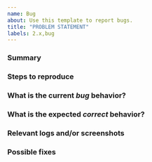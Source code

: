 ```yaml
---
name: Bug
about: Use this template to report bugs.
title: "PROBLEM STATEMENT"
labels: 2.x,bug
---
```


<!---
Please read this!

Before opening a new issue, make sure to search for keywords in the issues
filtered by the "regression" or "type::bug" label:

- https://github.com/dxpr/dxpr_builder/issues?q=is%3Aopen+is%3Aissue+label%3Abug

and verify the issue you're about to submit isn't a duplicate.
--->

### Summary

<!-- Summarize the bug encountered concisely. -->

### Steps to reproduce

<!-- Describe how one can reproduce the issue - this is very important. Please use an ordered list. -->

### What is the current *bug* behavior?

<!-- Describe what actually happens. -->

### What is the expected *correct* behavior?

<!-- Describe what you should see instead. -->

### Relevant logs and/or screenshots

<!-- Paste any relevant logs - please use code blocks (```) to format console output, logs, and code
 as it's tough to read otherwise. -->

### Possible fixes

<!-- If you can, link to the line of code that might be responsible for the problem. -->
